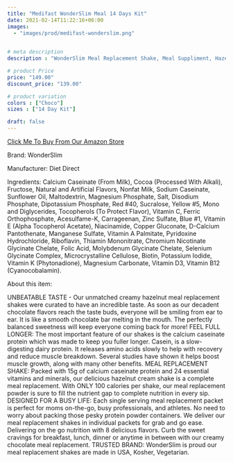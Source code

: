 ```yaml
---
title: "Medifast WonderSlim Meal 14 Days Kit"
date: 2021-02-14T11:22:16+06:00
images: 
  - "images/prod/medifast-wonderslim.png"
  

# meta description
description : "WonderSlim Meal Replacement Shake, Meal Suppliment, Hazelnut Cocoa Cream, 24 Essential Vitamins & Minerals, Only 100 Calories, 15g Caseinate Protein, Aspartame Free, Unbeatable Taste, Low Fat, Kosher - 7 Servings"

# product Price
price: "149.00"
discount_price: "139.00"

# product variation
colors : ["Choco"]
sizes : ["14 Day Kit"]

draft: false
---
```


[Click Me To Buy From Our Amazon Store](https://amzn.to/37f7t7R)

Brand: WonderSlim

Manufacturer: Diet Direct

Ingredients: Calcium Caseinate (From Milk), Cocoa (Processed With Alkali), Fructose, Natural and Artificial Flavors, Nonfat Milk, Sodium Caseinate, Sunflower Oil, Maltodextrin, Magnesium Phosphate, Salt, Disodium Phosphate, Dipotassium Phosphate, Red #40, Sucralose, Yellow #5, Mono and Diglycerides, Tocopherols (To Protect Flavor), Vitamin C, Ferric Orthophosphate, Acesulfame-K, Carrageenan, Zinc Sulfate, Blue #1, Vitamin E (Alpha Tocopherol Acetate), Niacinamide, Copper Gluconate, D-Calcium Pantothenate, Manganese Sulfate, Vitamin A Palmitate, Pyridoxine Hydrochloride, Riboflavin, Thiamin Mononitrate, Chromium Nicotinate Glycinate Chelate, Folic Acid, Molybdenum Glycinate Chelate, Selenium Glycinate Complex, Microcrystalline Cellulose, Biotin, Potassium Iodide, Vitamin K (Phytonadione), Magnesium Carbonate, Vitamin D3, Vitamin B12 (Cyanocobalamin). 

About this item:

UNBEATABLE TASTE - Our unmatched creamy hazelnut meal replacement shakes were curated to have an incredible taste. As soon as our decadent chocolate flavors reach the taste buds, everyone will be smiling from ear to ear. It is like a smooth chocolate bar melting in the mouth. The perfectly balanced sweetness will keep everyone coming back for more!
FEEL FULL LONGER: The most important feature of our shakes is the calcium caseinate protein which was made to keep you fuller longer. Casein, is a slow-digesting dairy protein. It releases amino acids slowly to help with recovery and reduce muscle breakdown. Several studies have shown it helps boost muscle growth, along with many other benefits.
MEAL REPLACEMENT SHAKE: Packed with 15g of calcium caseinate protein and 24 essential vitamins and minerals, our delicious hazelnut cream shake is a complete meal replacement. With ONLY 100 calories per shake, our meal replacement powder is sure to fill the nutrient gap to complete nutrition in every sip.
DESIGNED FOR A BUSY LIFE:  Each single serving meal replacement packet is perfect for moms on-the-go, busy professionals, and athletes. No need to worry about packing those pesky protein powder containers. We deliver our meal replacement shakes in individual packets for grab and go ease. Delivering on the go nutrition with 8 delicious flavors. Curb the sweet cravings for breakfast, lunch, dinner or anytime in between with our creamy chocolate meal replacement.
TRUSTED BRAND: WonderSlim is proud our meal replacement shakes are made in USA, Kosher, Vegetarian.

